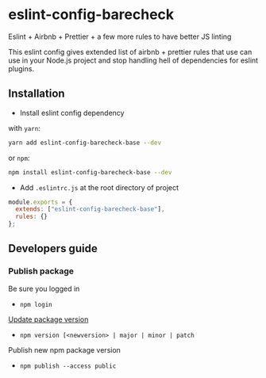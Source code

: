 # eslint-config-barecheck

Eslint + Airbnb + Prettier + a few more rules to have better JS linting

This eslint config gives extended list of airbnb + prettier rules that use can use in your Node.js project and stop handling hell of dependencies for eslint plugins.

## Installation

- Install eslint config dependency

with `yarn`:

```bash
yarn add eslint-config-barecheck-base --dev

```

or `npm`:

```bash
npm install eslint-config-barecheck-base --dev

```

- Add `.eslintrc.js` at the root directory of project

```js
module.exports = {
  extends: ["eslint-config-barecheck-base"],
  rules: {}
};
```

## Developers guide

### Publish package

Be sure you logged in

- `npm login`

[Update package version](https://docs.npmjs.com/cli/v7/commands/npm-version)

- `npm version [<newversion> | major | minor | patch`

Publish new npm package version

- `npm publish --access public`
